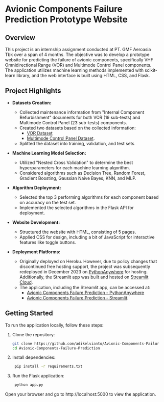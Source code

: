 # Avionic Components Failure Prediction Prototype Website

## Overview

This project is an internship assignment conducted at PT. GMF Aeroasia Tbk over a span of 4 months. The objective was to develop a prototype website for predicting the failure of avionic components, specifically VHF Omnidirectional Range (VOR) and Multimode Control Panel components. The application utilizes machine learning methods implemented with scikit-learn library, and the web interface is built using HTML, CSS, and Flask.

## Project Highlights

- **Datasets Creation:**
  - Collected maintenance information from "Internal Component Refurbishment" documents for both VOR (19 sub-tests) and Multimode Control Panel (23 sub-tests) components.
  - Created two datasets based on the collected information:
    - [VOR Dataset](https://github.com/adikelvianto/Avionic-Components-Failure-Prediction/blob/main/VOR%20Train%20Test.csv)
    - [Multimode Control Panel Dataset](https://github.com/adikelvianto/Avionic-Components-Failure-Prediction/blob/main/Multimode%20Train%20Test.csv).
  - Splitted the dataset into training, validation, and test sets.

- **Machine Learning Model Selection:**
  - Utilized "Nested Cross Validation" to determine the best hyperparameters for each machine learning algorithm.
  - Considered algorithms such as Decision Tree, Random Forest, Gradient Boosting, Gaussian Naive Bayes, KNN, and MLP.

- **Algorithm Deployment:**
  - Selected the top 3 performing algorithms for each component based on accuracy on the test set.
  - Implemented the selected algorithms in the Flask API for deployment.

- **Website Development:**
  - Structured the website with HTML, consisting of 5 pages.
  - Applied CSS for design, including a bit of JavaScript for interactive features like toggle buttons.

- **Deployment Platforms:**
  - Originally deployed on Heroku. However, due to policy changes that discontinued free hosting support, the project was subsequently redeployed in December 2023 on [PythonAnywhere](https://www.pythonanywhere.com/) for hosting. Additionally, the Streamlit app was built and hosted on [Streamlit Cloud](https://streamlit.io/cloud).
  - The application, including the Streamlit app, can be accessed at:
    - [Avionic Components Failure Prediction - PythonAnywhere](https://adikelvianto00.pythonanywhere.com/)
    - [Avionic Components Failure Prediction - Streamlit](https://avionic-components-failure-prediction.streamlit.app/).

## Getting Started

To run the application locally, follow these steps:

1. Clone the repository:
   ```bash
   git clone https://github.com/adikelvianto/Avionic-Components-Failure-Prediction.git
   cd Avionic-Components-Failure-Prediction
2. Install dependencies:
   ```bash
    pip install -r requirements.txt
3. Run the Flask application:
   ```bash
    python app.py
Open your browser and go to http://localhost:5000 to view the application.
